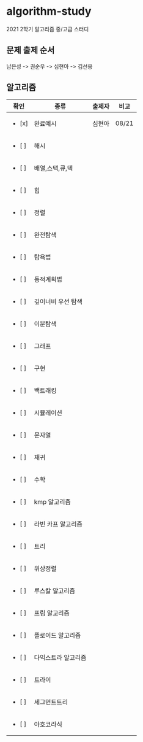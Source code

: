 # algorithm-study

2021 2학기 알고리즘 중/고급 스터디

## 문제 출제 순서
남은성 -> 권순우 -> 심현아 -> 김선웅

## 알고리즘
|          확인         |         종류       |     출제자     |    비고    |
|----------------------|-------------------|--------------|-----------|
|<ul><li>[x] </li></ul>| 완료예시            | 심현아         |  08/21    |
|<ul><li>[ ] </li></ul>| 해시               |              |           |
|<ul><li>[ ] </li></ul>| 배열,스택,큐,덱      |              |           |
|<ul><li>[ ] </li></ul>| 힙                |              |           |
|<ul><li>[ ] </li></ul>| 정렬               |              |           |
|<ul><li>[ ] </li></ul>| 완전탐색            |              |           |
|<ul><li>[ ] </li></ul>| 탐욕법             |              |           |
|<ul><li>[ ] </li></ul>| 동적계획법          |              |           |
|<ul><li>[ ] </li></ul>| 깊이너비 우선 탐색    |              |           |
|<ul><li>[ ] </li></ul>| 이분탐색            |              |           |
|<ul><li>[ ] </li></ul>| 그래프              |              |           |
|<ul><li>[ ] </li></ul>| 구현               |              |           |
|<ul><li>[ ] </li></ul>| 백트래킹            |              |           |
|<ul><li>[ ] </li></ul>| 시뮬레이션          |              |           |
|<ul><li>[ ] </li></ul>| 문자열             |              |           |
|<ul><li>[ ] </li></ul>| 재귀               |              |           |
|<ul><li>[ ] </li></ul>| 수학               |              |           |
|<ul><li>[ ] </li></ul>| kmp 알고리즘        |              |           |
|<ul><li>[ ] </li></ul>| 라빈 카프 알고리즘     |              |           |
|<ul><li>[ ] </li></ul>| 트리               |              |           |
|<ul><li>[ ] </li></ul>| 위상정렬            |              |           |
|<ul><li>[ ] </li></ul>| 루스칼 알고리즘       |              |           |
|<ul><li>[ ] </li></ul>| 프림 알고리즘        |              |           |
|<ul><li>[ ] </li></ul>| 플로이드 알고리즘     |              |           |
|<ul><li>[ ] </li></ul>| 다익스트라 알고리즘    |              |           |
|<ul><li>[ ] </li></ul>| 트라이              |              |           |
|<ul><li>[ ] </li></ul>| 세그먼트트리          |              |           |
|<ul><li>[ ] </li></ul>| 아호코라식           |              |           |
